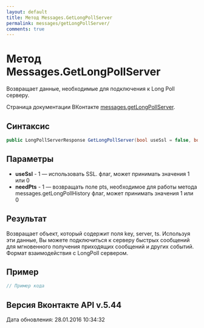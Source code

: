 ```yaml
---
layout: default
title: Метод Messages.GetLongPollServer
permalink: messages/getLongPollServer/
comments: true
---
```

# Метод Messages.GetLongPollServer
Возвращает данные, необходимые для подключения к Long Poll серверу.

Страница документации ВКонтакте [messages.getLongPollServer](https://vk.com/dev/messages.getLongPollServer).
## Синтаксис
``` csharp
public LongPollServerResponse GetLongPollServer(bool useSsl = false, bool needPts = false)
```

## Параметры
+ **useSsl** - 1 — использовать SSL. флаг, может принимать значения 1 или 0
+ **needPts** - 1 — возвращать поле pts, необходимое для работы метода messages.getLongPollHistory флаг, может принимать значения 1 или 0

## Результат
Возвращает объект, который содержит поля key, server, ts. 
Используя эти данные, Вы можете подключиться к серверу быстрых сообщений для мгновенного получения приходящих сообщений и других событий. 
Формат взаимодействия с LongPoll сервером.

## Пример
``` csharp
// Пример кода
```

## Версия Вконтакте API v.5.44
Дата обновления: 28.01.2016 10:34:32
